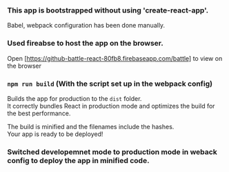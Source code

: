 ### This app is bootstrapped without using 'create-react-app'.
Babel, webpack configuration has been done manually. 

### Used fireabse to host the app on the browser. 
Open [https://github-battle-react-80fb8.firebaseapp.com/battle] to view on the browser

### `npm run build` (With the script set up in the webpack config)

Builds the app for production to the `dist` folder.<br>
It correctly bundles React in production mode and optimizes the build for the best performance.

The build is minified and the filenames include the hashes.<br>
Your app is ready to be deployed!

### Switched developemnet mode to production mode in weback config to deploy the app in minified code.
 